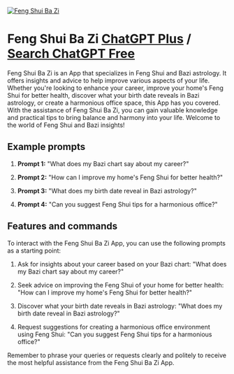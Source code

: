 
[![Feng Shui Ba Zi](https://files.oaiusercontent.com/file-2pMxUsd6qozJU1f4Tv1Ul1Ee?se=2123-10-18T06%3A48%3A25Z&sp=r&sv=2021-08-06&sr=b&rscc=max-age%3D31536000%2C%20immutable&rscd=attachment%3B%20filename%3Da0934e8d-2f8f-423b-970e-8ef52b6ff645.png&sig=lnvn0581P5blY8GwnOsfXzsdUES5fL0VIi/KpJO4PgA%3D)](https://chat.openai.com/g/g-bQZx1EhJl-feng-shui-ba-zi)

# Feng Shui Ba Zi [ChatGPT Plus](https://chat.openai.com/g/g-bQZx1EhJl-feng-shui-ba-zi) / [Search ChatGPT Free](https://gptcall.net/index.html#/?search=Feng%20Shui%20Ba%20Zi)

Feng Shui Ba Zi is an App that specializes in Feng Shui and Bazi astrology. It offers insights and advice to help improve various aspects of your life. Whether you're looking to enhance your career, improve your home's Feng Shui for better health, discover what your birth date reveals in Bazi astrology, or create a harmonious office space, this App has you covered. With the assistance of Feng Shui Ba Zi, you can gain valuable knowledge and practical tips to bring balance and harmony into your life. Welcome to the world of Feng Shui and Bazi insights!

## Example prompts

1. **Prompt 1:** "What does my Bazi chart say about my career?"

2. **Prompt 2:** "How can I improve my home's Feng Shui for better health?"

3. **Prompt 3:** "What does my birth date reveal in Bazi astrology?"

4. **Prompt 4:**  "Can you suggest Feng Shui tips for a harmonious office?"

## Features and commands

To interact with the Feng Shui Ba Zi App, you can use the following prompts as a starting point:

1. Ask for insights about your career based on your Bazi chart: "What does my Bazi chart say about my career?"

2. Seek advice on improving the Feng Shui of your home for better health: "How can I improve my home's Feng Shui for better health?"

3. Discover what your birth date reveals in Bazi astrology: "What does my birth date reveal in Bazi astrology?"

4. Request suggestions for creating a harmonious office environment using Feng Shui: "Can you suggest Feng Shui tips for a harmonious office?"

Remember to phrase your queries or requests clearly and politely to receive the most helpful assistance from the Feng Shui Ba Zi App.


